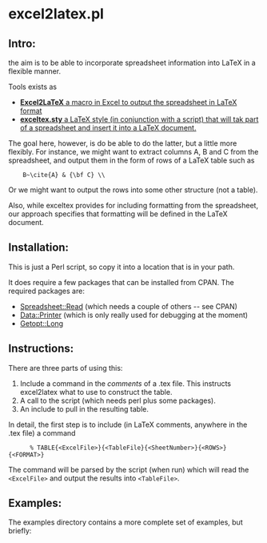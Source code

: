 # excel2latex.pl

## Intro: 

the aim is to be able to incorporate spreadsheet information
into LaTeX in a flexible manner.

Tools exists as
  + [**Excel2LaTeX** a macro in Excel to output the spreadsheet in LaTeX
    format](http://www.ctan.org/tex-archive/support/excel2latex/)
  + [**exceltex.sty** a LaTeX style (in conjunction with a script) that will tak part of
    a spreadsheet and insert it into a LaTeX document.](http://www.physik.uni-freiburg.de/~doerr/exceltex/index.en.html)


The goal here, however, is do be able to do the latter, but a little
more flexibly. For instance, we might want to extract columns A, B and
C from the spreadsheet, and output them in the form of rows of a LaTeX
table such as
```
    B~\cite{A} & {\bf C} \\
```

Or we might want to output the rows into some other structure (not a
table). 

Also, while exceltex provides for including formatting from the
spreadsheet, our approach specifies that formatting will be defined in
the LaTeX document.

## Installation: 

This is just a Perl script, so copy it into a location that is in your
path. 

It does require a few packages that can be installed from CPAN. The
required packages are:
  + [Spreadsheet::Read](http://search.cpan.org/~hmbrand/Spreadsheet-Read/Read.pm)
  (which needs a couple of others -- see CPAN)
  + [Data::Printer](http://search.cpan.org/~garu/Data-Printer-0.35/lib/Data/Printer.pm) 
  (which is only really used for debugging at the moment)
  + [Getopt::Long](http://search.cpan.org/~jv/Getopt-Long-2.42/lib/Getopt/Long.pm)

## Instructions: 

There are three parts of using this:
  1. Include a command in the *comments* of a .tex file. This
     instructs excel2latex what to use to construct the table.
  2. A call to the script (which needs perl plus some packages).
  3. An include to pull in the resulting table.

In detail, the first step is to include (in LaTeX comments, anywhere
in the .tex file) a command
```
      % TABLE{<ExcelFile>}{<TableFile}{<SheetNumber>}{<ROWS>}{<FORMAT>}
```
The command will be parsed by the script (when run) which will read
the `<ExcelFile>` and output the results into `<TableFile>`. 

## Examples: 

The examples directory contains a more complete set of examples, but
briefly:







